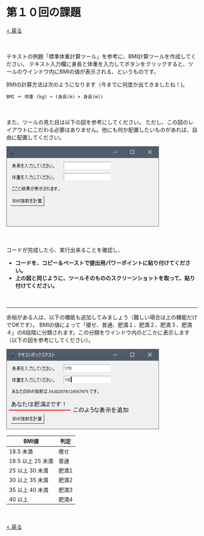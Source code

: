# 第１０回の課題

[< 戻る](../)

　

テキストの例題「標準体重計算ツール」を参考に、BMI計算ツールを作成してください。
テキスト入力欄に身長と体重を入力してボタンをクリックすると、ツールのウインドウ内にBMIの値が表示される、というものです。


BMIの計算方法は次のようになります（今までに何度か出てきましたね！)。

```python
BMI ＝ 体重 (kg) ÷ (身長(m) × 身長(m))
```

　

また、ツールの見た目は以下の図を参考にしてください。
ただし、この図のレイアウトにこだわる必要はありません。他にも何か配置したいものがあれば、自由に配置してください。

![img](assets/image2.png)

　

コードが完成したら、実行出来ることを確認し、

- **コードを、コピー＆ペーストで提出用パワーポイントに貼り付けてください。**
- **上の図と同じように、ツールそのもののスクリーンショットを取って、貼り付けてください。**

　

---

余裕がある人は、以下の機能も追加してみましょう（難しい場合は上の機能だけでOKです）。
BMIの値によって「痩せ、普通、肥満１、肥満２、肥満３、肥満４」の6段階に分類されます。この分類をウインドウ内のどこかに表示します（以下の図を参考にしてください）。

![img](assets/image3.png)

| BMI値             | 判定  |
| ----------------- | ----- |
| 18.5 未満         | 痩せ  |
| 18.5 以上 25 未満 | 普通  |
| 25 以上 30 未満   | 肥満1 |
| 30 以上 35 未満   | 肥満2 |
| 35 以上 40 未満   | 肥満3 |
| 40 以上           | 肥満4 |

　

[< 戻る](../)